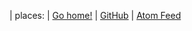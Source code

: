 | places:
| [Go home!](https://siiky.github.io)
| [GitHub](https://github.com/siiky)
| [Atom Feed](https://siiky.github.io/atom.xml)
